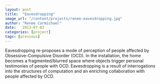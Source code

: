 ```yaml
---
layout: post
title:  "Eavesdropping"
image_url: "/content/projects/renee-eavesdropping.jpg"
author: "Renee Carmichael"
date:   2013-07-02
categories: [project]
tags: [previous]
---
```

Eavesdropping re-proposes a mode of perception of people affected by Obsessive-Compulsive Disorder (OCD). In the installation, the home becomes a fragmented/blurred space where objects trigger personal testimonies of people with OCD. Eavesdropping is a result of interrogations into the structures of computation and an enriching collaboration with people affected by OCD.
